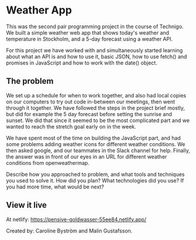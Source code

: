 # Weather App

This was the second pair programming project in the course of Technigo. We built a simple weather web app that shows today's weather and temperature in Stockholm, and a 5-day forecast using a weather API. 

For this project we have worked with and simultaneously started learning about what an API is and how to use it, basic JSON, how to use fetch() and promises in JavaScript and how to work with the date() object. 

## The problem
We set up a schedule for when to work together, and also had local copies on our computers to try out code in-between our meetings, then went through it together. We have followed the steps in the project brief mostly, but did for example the 5 day forecast before setting the sunrise and sunset. We did that since it seemed to be the most complicated part and we wanted to reach the stretch goal early on in the week. 

We have spent most of the time on building the JavaScript part, and had some problems adding weather icons for different weather conditions. We then asked google, and our teammates in the Slack channel for help. Finally, the answer was in front of our eyes in an URL for different weather conditions from openweathermap. 

Describe how you approached to problem, and what tools and techniques you used to solve it. How did you plan? What technologies did you use? 
If you had more time, what would be next?

## View it live
At netlify: https://pensive-goldwasser-55ee84.netlify.app/

Created by: Caroline Byström and Malin Gustafsson.

